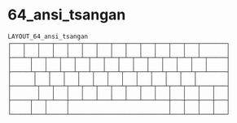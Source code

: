 # 64_ansi_tsangan

    LAYOUT_64_ansi_tsangan
    ┌───┬───┬───┬───┬───┬───┬───┬───┬───┬───┬───┬───┬───┬───────┐
    │   │   │   │   │   │   │   │   │   │   │   │   │   │       │
    ├───┴─┬─┴─┬─┴─┬─┴─┬─┴─┬─┴─┬─┴─┬─┴─┬─┴─┬─┴─┬─┴─┬─┴─┬─┴─┬─────┤
    │     │   │   │   │   │   │   │   │   │   │   │   │   │     │
    ├─────┴┬──┴┬──┴┬──┴┬──┴┬──┴┬──┴┬──┴┬──┴┬──┴┬──┴┬──┴┬──┴─────┤
    │      │   │   │   │   │   │   │   │   │   │   │   │        │
    ├──────┴┬──┴┬──┴┬──┴┬──┴┬──┴┬──┴┬──┴┬──┴┬──┴┬──┴┬──┴┬───┬───┤
    │       │   │   │   │   │   │   │   │   │   │   │   │   │   │
    ├─────┬─┴─┬─┴───┼───┴───┴───┴───┴───┴───┴───┼───┼───┼───┼───┤
    │     │   │     │                           │   │   │   │   │
    └─────┴───┴─────┴───────────────────────────┴───┴───┴───┴───┘

